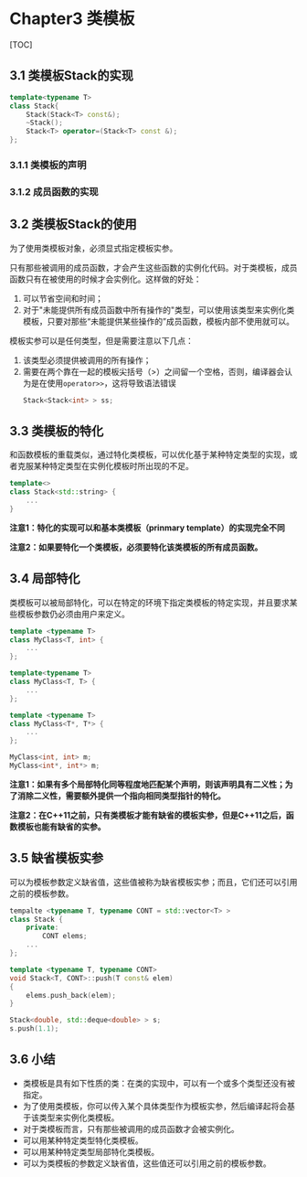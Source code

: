 # Chapter3 类模板

[TOC]



## 3.1 类模板Stack的实现

```c++
template<typename T>
class Stack{
    Stack(Stack<T> const&);
    ~Stack();
    Stack<T> operator=(Stack<T> const &);
};
```

### 3.1.1 类模板的声明

### 3.1.2 成员函数的实现



## 3.2 类模板Stack的使用

为了使用类模板对象，必须显式指定模板实参。

只有那些被调用的成员函数，才会产生这些函数的实例化代码。对于类模板，成员函数只有在被使用的时候才会实例化。这样做的好处：

1. 可以节省空间和时间；
2. 对于"未能提供所有成员函数中所有操作的"类型，可以使用该类型来实例化类模板，只要对那些“未能提供某些操作的”成员函数，模板内部不使用就可以。

模板实参可以是任何类型，但是需要注意以下几点：

1. 该类型必须提供被调用的所有操作；
2. 需要在两个靠在一起的模板尖括号（>）之间留一个空格，否则，编译器会认为是在使用`operator>>`，这将导致语法错误
    ```c++
    Stack<Stack<int> > ss;
    ```



## 3.3 类模板的特化

和函数模板的重载类似，通过特化类模板，可以优化基于某种特定类型的实现，或者克服某种特定类型在实例化模板时所出现的不足。

```c++
template<>
class Stack<std::string> {
    ...
}
```

**注意1：特化的实现可以和基本类模板（prinmary template）的实现完全不同**

**注意2：如果要特化一个类模板，必须要特化该类模板的所有成员函数。**



## 3.4 局部特化

类模板可以被局部特化，可以在特定的环境下指定类模板的特定实现，并且要求某些模板参数仍必须由用户来定义。

```c++
template <typename T>
class MyClass<T, int> {
    ...
};

template<typename T>
class MyClass<T, T> {
    ...
};

template <typename T>
class MyClass<T*, T*> {
    ...
};

MyClass<int, int> m;
MyClass<int*, int*> m;

```

**注意1：如果有多个局部特化同等程度地匹配某个声明，则该声明具有二义性；为了消除二义性，需要额外提供一个指向相同类型指针的特化。**

**注意2：在C++11之前，只有类模板才能有缺省的模板实参，但是C++11之后，函数模板也能有缺省的实参。**



## 3.5 缺省模板实参

可以为模板参数定义缺省值，这些值被称为缺省模板实参；而且，它们还可以引用之前的模板参数。

```c++
tempalte <typename T, typename CONT = std::vector<T> >
class Stack {
    private:
        CONT elems;
    ...
};

template <typename T, typename CONT>
void Stack<T, CONT>::push(T const& elem)
{
    elems.push_back(elem);
}

Stack<double, std::deque<double> > s;
s.push(1.1);
```



## 3.6 小结

- 类模板是具有如下性质的类：在类的实现中，可以有一个或多个类型还没有被指定。
- 为了使用类模板，你可以传入某个具体类型作为模板实参，然后编译起将会基于该类型来实例化类模板。
- 对于类模板而言，只有那些被调用的成员函数才会被实例化。
- 可以用某种特定类型特化类模板。
- 可以用某种特定类型局部特化类模板。
- 可以为类模板的参数定义缺省值，这些值还可以引用之前的模板参数。

